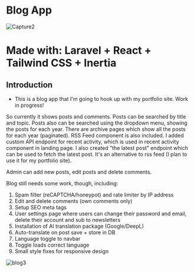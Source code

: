 # Blog App

![Capture2](https://github.com/user-attachments/assets/d7b27022-45c0-47f7-b1b8-70adfe710f4f)

# Made with: Laravel + React + Tailwind CSS + Inertia

## Introduction

- This is a blog app that I'm going to hook up with my portfolio site. Work in progress!

So currently it shows posts and comments. Posts can be searched by title and topic. Posts also can be searched using the dropdown menu, showing the posts for each year. There are archive pages which show all the posts for each year (paginated). RSS Feed component is also included. I added custom API endpoint for recent activity, which is used in recent activity component in landing page. I also created "the latest post" endpoint which can be used to fetch the latest post. It's an alternative to rss feed (I plan to use it for my portfolio site).

Admin can add new posts, edit posts and delete comments.

Blog still needs some work, though, including:

1. Spam filter (reCAPTCHA/honeypot) and rate limiter by IP address
2. Edit and delete comments (own comments only)
3. Setup SEO meta tags
4. User settings page where users can change their password and email, delete their account and sub to newsletters
5. Installation of AI translation package (Google/DeepL)
6. Auto-translate on post save + store in DB
7. Language toggle to navbar
8. Toggle loads correct language
9. Small style fixes for responsive design

![blog3](https://github.com/user-attachments/assets/9b47ad5c-13f9-4858-9291-1eb1d2397d96)
